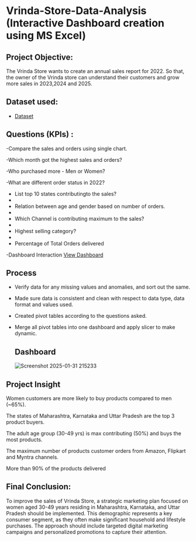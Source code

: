 # Vrinda-Store-Data-Analysis (Interactive Dashboard creation using MS Excel) 
## Project Objective:
The Vrinda Store wants to create an annual sales report for 2022. So that, the owner of the Vrinda store can understand their customers and grow more sales in 2023,2024 and 2025. 

## Dataset used:

- <a href="https://github.com/sarahf123/Excel-Data-analysis-dashboard-/blob/main/Vrinda%20Store%20Data%20Analysis.xlsx">Dataset</a>
 
## Questions (KPIs) :
 -Compare the sales and orders using single chart.
 
 -Which month got the highest sales and orders?
 
 -Who purchased more - Men or Women?
 
 -What are different order status in 2022?
 
 - List top 10 states contributingto the sales?
 - 
 - Relation between age and gender based on number of orders.
 - 
 - Which Channel is contributing maximum to the sales?
 - 
 - Highest selling category?
 - 
 - Percentage of Total Orders delivered

-Dashboard Interaction <a href="https://github.com/sarahf123/Excel-Data-analysis-dashboard-/blob/main/Screenshot%202025-01-31%20215233.png">View Dashboard</a>

## Process
- Verify data for any missing values and anomalies, and sort out the same.
- Made sure data is consistent and clean with respect to data type, data format and values used.
- Created pivot tables according to the questions asked.
- Merge all pivot tables into one dashboard and apply slicer to make dynamic.
  
  ## Dashboard
  ![Screenshot 2025-01-31 215233](https://github.com/user-attachments/assets/67ee89a3-9177-4f70-bec6-8f26699dcd20)

 ## Project Insight 
Women customers are more likely to buy products compared to men (~65%).

The states of Maharashtra, Karnataka and Uttar Pradesh are the top 3 product buyers.

The adult age group (30-49 yrs) is max contributing (50%) and buys the most products.

The maximum number of products customer orders from Amazon, Flipkart and Myntra channels.

More than 90% of the products delivered

## Final Conclusion:
To improve the sales of Vrinda Store, a strategic marketing plan focused on women aged 30-49 years residing in Maharashtra, Karnataka, and Uttar Pradesh should be implemented. This demographic represents a key consumer segment, as they often make significant household and lifestyle purchases. The approach should include targeted digital marketing campaigns and personalized promotions to capture their attention.
